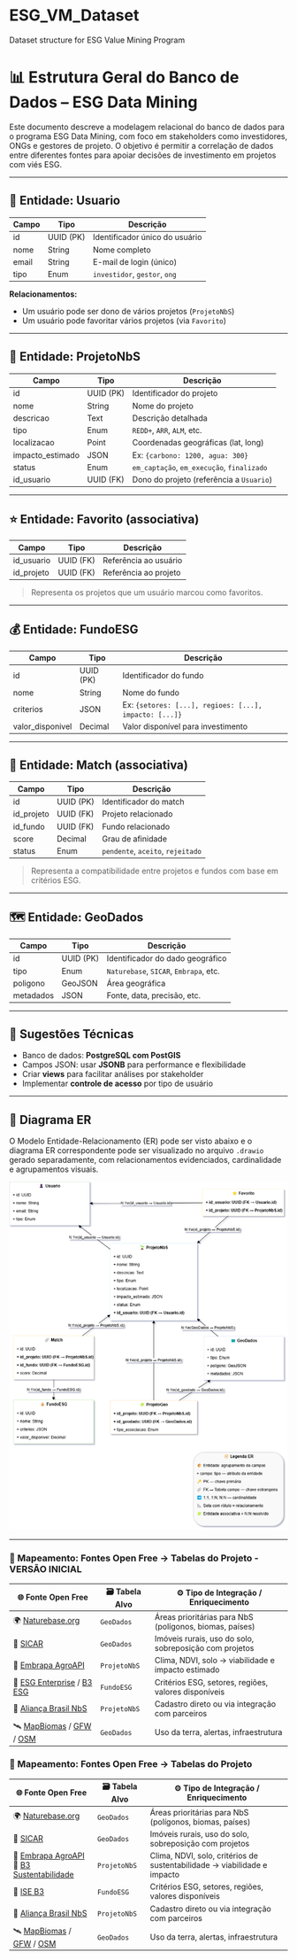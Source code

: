 # ESG_VM_Dataset
Dataset structure for ESG Value Mining Program
# 📊 Estrutura Geral do Banco de Dados – ESG Data Mining

Este documento descreve a modelagem relacional do banco de dados para o programa ESG Data Mining, com foco em stakeholders como investidores, ONGs e gestores de projeto. O objetivo é permitir a correlação de dados entre diferentes fontes para apoiar decisões de investimento em projetos com viés ESG.

---

## 👤 Entidade: Usuario

| Campo     | Tipo       | Descrição                                 |
|-----------|------------|-------------------------------------------|
| id        | UUID (PK)  | Identificador único do usuário            |
| nome      | String     | Nome completo                             |
| email     | String     | E-mail de login (único)                   |
| tipo      | Enum       | `investidor`, `gestor`, `ong`             |

**Relacionamentos:**
- Um usuário pode ser dono de vários projetos (`ProjetoNbS`)
- Um usuário pode favoritar vários projetos (via `Favorito`)

---

## 🌱 Entidade: ProjetoNbS

| Campo              | Tipo         | Descrição                                 |
|--------------------|--------------|-------------------------------------------|
| id                 | UUID (PK)    | Identificador do projeto                  |
| nome               | String       | Nome do projeto                           |
| descricao          | Text         | Descrição detalhada                       |
| tipo               | Enum         | `REDD+`, `ARR`, `ALM`, etc.               |
| localizacao        | Point        | Coordenadas geográficas (lat, long)       |
| impacto_estimado   | JSON         | Ex: `{carbono: 1200, agua: 300}`          |
| status             | Enum         | `em_captação`, `em_execução`, `finalizado`|
| id_usuario         | UUID (FK)    | Dono do projeto (referência a `Usuario`)  |

---

## ⭐ Entidade: Favorito (associativa)

| Campo         | Tipo      | Descrição                                 |
|---------------|-----------|-------------------------------------------|
| id_usuario    | UUID (FK) | Referência ao usuário                     |
| id_projeto    | UUID (FK) | Referência ao projeto                     |

> Representa os projetos que um usuário marcou como favoritos.

---

## 💰 Entidade: FundoESG

| Campo              | Tipo         | Descrição                                 |
|--------------------|--------------|-------------------------------------------|
| id                 | UUID (PK)    | Identificador do fundo                    |
| nome               | String       | Nome do fundo                             |
| criterios          | JSON         | Ex: `{setores: [...], regioes: [...], impacto: [...]}` |
| valor_disponivel   | Decimal      | Valor disponível para investimento        |

---

## 🔗 Entidade: Match (associativa)

| Campo         | Tipo      | Descrição                                 |
|---------------|-----------|-------------------------------------------|
| id            | UUID (PK) | Identificador do match                    |
| id_projeto    | UUID (FK) | Projeto relacionado                       |
| id_fundo      | UUID (FK) | Fundo relacionado                         |
| score         | Decimal   | Grau de afinidade                         |
| status        | Enum      | `pendente`, `aceito`, `rejeitado`         |

> Representa a compatibilidade entre projetos e fundos com base em critérios ESG.

---

## 🗺️ Entidade: GeoDados

| Campo       | Tipo      | Descrição                                 |
|-------------|-----------|-------------------------------------------|
| id          | UUID (PK) | Identificador do dado geográfico          |
| tipo        | Enum      | `Naturebase`, `SICAR`, `Embrapa`, etc.    |
| poligono    | GeoJSON   | Área geográfica                           |
| metadados   | JSON      | Fonte, data, precisão, etc.               |

---

## 🧠 Sugestões Técnicas

- Banco de dados: **PostgreSQL com PostGIS**
- Campos JSON: usar **JSONB** para performance e flexibilidade
- Criar **views** para facilitar análises por stakeholder
- Implementar **controle de acesso** por tipo de usuário

---

## 📌 Diagrama ER

O Modelo Entidade-Relacionamento (ER) pode ser visto abaixo e o diagrama ER correspondente pode ser visualizado no arquivo `.drawio` gerado separadamente, com relacionamentos evidenciados, cardinalidade e agrupamentos visuais.

![Diagrama ER](https://github.com/Moriblo/ESG_VM_Datasets/blob/main/esg-vm-datasets-uml.drawio.png)

---

### 🔗 Mapeamento: Fontes Open Free → Tabelas do Projeto - VERSÃO INICIAL

| 🌐 Fonte Open Free                                                                 | 🗃️ Tabela Alvo   | ⚙️ Tipo de Integração / Enriquecimento                                      |
|------------------------------------------------------------------------------------|------------------|------------------------------------------------------------------------------|
| 🌍 [Naturebase.org](https://naturebase.org)                                       | `GeoDados`       | Áreas prioritárias para NbS (polígonos, biomas, países)                     |
| 🏡 [SICAR](https://www.car.gov.br/publico/cadastro)                                | `GeoDados`       | Imóveis rurais, uso do solo, sobreposição com projetos                      |
| 🌱 [Embrapa AgroAPI](https://www.embrapa.br/agroapi)                               | `ProjetoNbS`     | Clima, NDVI, solo → viabilidade e impacto estimado                          |
| 💼 [ESG Enterprise](https://www.esgenterprise.com) / [B3 ESG](https://www.b3.com.br) | `FundoESG`       | Critérios ESG, setores, regiões, valores disponíveis                        |
| 🤝 [Aliança Brasil NbS](https://www.aliancabrasilnbs.org)                          | `ProjetoNbS`     | Cadastro direto ou via integração com parceiros                             |
| 🛰️ [MapBiomas](https://mapbiomas.org) / [GFW](https://www.globalforestwatch.org) / [OSM](https://www.openstreetmap.org) | `GeoDados` | Uso da terra, alertas, infraestrutura                                       |


### 🔗 Mapeamento: Fontes Open Free → Tabelas do Projeto

| 🌐 Fonte Open Free                                                                 | 🗃️ Tabela Alvo   | ⚙️ Tipo de Integração / Enriquecimento                                      |
|------------------------------------------------------------------------------------|------------------|------------------------------------------------------------------------------|
| 🌍 [Naturebase.org](https://naturebase.org)                                       | `GeoDados`       | Áreas prioritárias para NbS (polígonos, biomas, países)                     |
| 🏡 [SICAR](https://www.car.gov.br/publico/cadastro)                                | `GeoDados`       | Imóveis rurais, uso do solo, sobreposição com projetos                      |
| 🌱 [Embrapa AgroAPI](https://www.embrapa.br/agroapi) <br> 🌿 [B3 Sustentabilidade](https://www.b3.com.br/pt_br/b3/sustentabilidade/) | `ProjetoNbS`     | Clima, NDVI, solo, critérios de sustentabilidade → viabilidade e impacto    |
| 💼 [ISE B3](https://www.b3.com.br/pt_br/market-data-e-indices/indices/indices-de-sustentabilidade/indice-de-sustentabilidade-empresarial-ise-b3.htm) | `FundoESG`       | Critérios ESG, setores, regiões, valores disponíveis                        |
| 🤝 [Aliança Brasil NbS](https://www.aliancabrasilnbs.org)                          | `ProjetoNbS`     | Cadastro direto ou via integração com parceiros                             |
| 🛰️ [MapBiomas](https://mapbiomas.org) / [GFW](https://www.globalforestwatch.org) / [OSM](https://www.openstreetmap.org) | `GeoDados` | Uso da terra, alertas, infraestrutura                                       |





